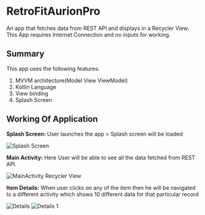 # RetroFitAurionPro
An app that fetches data from REST API and displays in a Recycler View. This App requires Internet Connection and no inputs for working.

## Summary
This app uses the following features:
1. MVVM architecture(Model View ViewModel)
2. Kotlin Language 
3. View binding
4. Splash Screen

## Working Of Application

**Splash Screen:** User launches the app > Splash screen will be loaded

![Splash Screen](https://user-images.githubusercontent.com/84138868/150868199-c7c1567f-22d1-45c6-96f1-66bcee04f605.jpg)

**Main Activity:** Here User will be able to see all the data fetched from REST API.

![MainActivity Recycler View](https://user-images.githubusercontent.com/84138868/150868291-507c6ad5-b3d6-4471-8cbd-38ba8283d8fb.jpg)

**Item Details:** When user clicks on any of the item then he will be navigated to a different activity which shows 10 different data for that particular record 

![Details](https://user-images.githubusercontent.com/84138868/150868435-7ec9d813-9ba9-4928-95d0-92b3c68f0371.jpg)
![Details 1](https://user-images.githubusercontent.com/84138868/150868454-e1099d7e-688c-4f43-a3e0-63a8b2731ebd.jpg)

